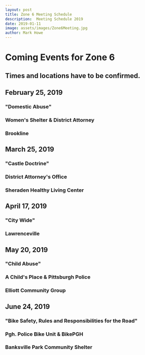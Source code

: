 ```yaml
---
layout: post
title: Zone 6 Meeting Schedule
description:  Meeting Schedule 2019
date: 2019-01-11
image: assets/images/Zone6Meeting.jpg
author: Mark Howe
---
```


# Coming Events for Zone 6
## Times and locations have to be confirmed.

## February 25, 2019 
### "Domestic Abuse" 
### Women's Shelter & District Attorney  
### Brookline 


## March 25, 2019 
### "Castle Doctrine" 
### District Attorney's Office   
### Sheraden Healthy Living Center  


## April 17, 2019 
### "City Wide" 

### Lawrenceville 


## May 20, 2019 
### "Child Abuse" 
### A Child's Place & Pittsburgh Police   

### Elliott Community Group 


## June 24, 2019 
### "Bike Safety, Rules and Responsibilities for the Road" 
### Pgh. Police Bike Unit &  BikePGH 

### Banksville Park Community Shelter 
